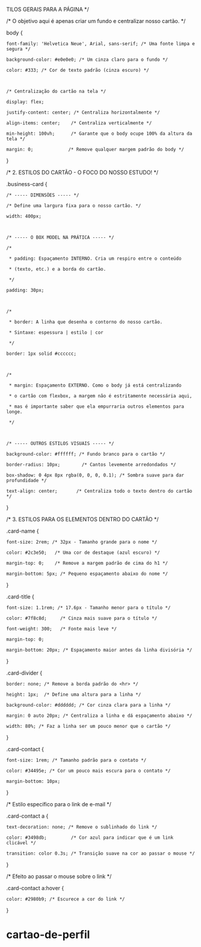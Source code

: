 TILOS GERAIS PARA A PÁGINA */

/* O objetivo aqui é apenas criar um fundo e centralizar nosso cartão. */

body {

    font-family: 'Helvetica Neue', Arial, sans-serif; /* Uma fonte limpa e segura */

    background-color: #e0e0e0; /* Um cinza claro para o fundo */

    color: #333; /* Cor de texto padrão (cinza escuro) */

 

    /* Centralização do cartão na tela */

    display: flex;

    justify-content: center; /* Centraliza horizontalmente */

    align-items: center;    /* Centraliza verticalmente */

    min-height: 100vh;      /* Garante que o body ocupe 100% da altura da tela */

    margin: 0;             /* Remove qualquer margem padrão do body */

}

 

 

/* 2. ESTILOS DO CARTÃO - O FOCO DO NOSSO ESTUDO! */

.business-card {

    /* ----- DIMENSÕES ----- */

    /* Define uma largura fixa para o nosso cartão. */

    width: 400px;

   

    /* ----- O BOX MODEL NA PRÁTICA ----- */

    /*

     * padding: Espaçamento INTERNO. Cria um respiro entre o conteúdo

     * (texto, etc.) e a borda do cartão.

     */

    padding: 30px;

   

    /*

     * border: A linha que desenha o contorno do nosso cartão.

     * Sintaxe: espessura | estilo | cor

     */

    border: 1px solid #cccccc;

   

    /*

     * margin: Espaçamento EXTERNO. Como o body já está centralizando

     * o cartão com flexbox, a margem não é estritamente necessária aqui,

     * mas é importante saber que ela empurraria outros elementos para longe.

     */

   

    /* ----- OUTROS ESTILOS VISUAIS ----- */

    background-color: #ffffff; /* Fundo branco para o cartão */

    border-radius: 10px;        /* Cantos levemente arredondados */

    box-shadow: 0 4px 8px rgba(0, 0, 0, 0.1); /* Sombra suave para dar profundidade */

    text-align: center;       /* Centraliza todo o texto dentro do cartão */

}

 

 

/* 3. ESTILOS PARA OS ELEMENTOS DENTRO DO CARTÃO */

.card-name {

    font-size: 2rem; /* 32px - Tamanho grande para o nome */

    color: #2c3e50;   /* Uma cor de destaque (azul escuro) */

    margin-top: 0;    /* Remove a margem padrão de cima do h1 */

    margin-bottom: 5px; /* Pequeno espaçamento abaixo do nome */

}

 

.card-title {

    font-size: 1.1rem; /* 17.6px - Tamanho menor para o título */

    color: #7f8c8d;     /* Cinza mais suave para o título */

    font-weight: 300;   /* Fonte mais leve */

    margin-top: 0;

    margin-bottom: 20px; /* Espaçamento maior antes da linha divisória */

}

 

.card-divider {

    border: none; /* Remove a borda padrão do <hr> */

    height: 1px;  /* Define uma altura para a linha */

    background-color: #dddddd; /* Cor cinza clara para a linha */

    margin: 0 auto 20px; /* Centraliza a linha e dá espaçamento abaixo */

    width: 80%; /* Faz a linha ser um pouco menor que o cartão */

}

 

.card-contact {

    font-size: 1rem; /* Tamanho padrão para o contato */

    color: #34495e; /* Cor um pouco mais escura para o contato */

    margin-bottom: 10px;

}

 

/* Estilo específico para o link de e-mail */

.card-contact a {

    text-decoration: none; /* Remove o sublinhado do link */

    color: #3498db;         /* Cor azul para indicar que é um link clicável */

    transition: color 0.3s; /* Transição suave na cor ao passar o mouse */

}

 

/* Efeito ao passar o mouse sobre o link */

.card-contact a:hover {

    color: #2980b9; /* Escurece a cor do link */

}

# cartao-de-perfil
